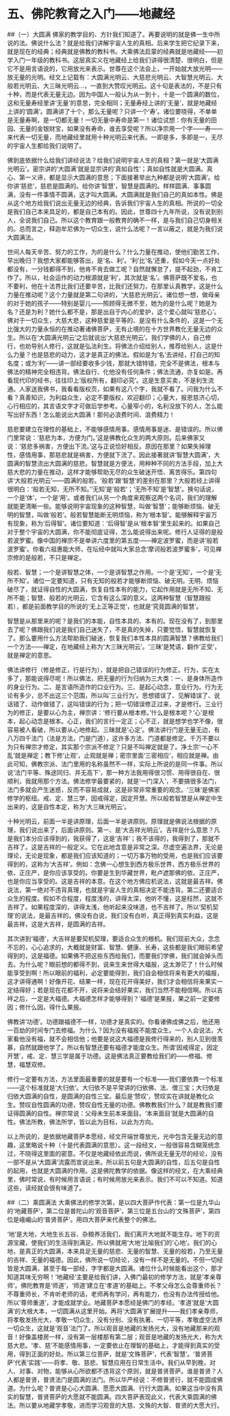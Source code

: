 # 五、佛陀教育之入门——地藏经
##（一）大圆满
佛家的教学目的、方针我们知道了。再要说明的就是佛一生中所说的法。佛说什么法？就是给我们讲解宇宙人生的真相。后来学生把它纪录下来，就是现在的经典；经典就是佛教的教科书。大乘佛法启蒙的经典就是地藏经——初学入门一年级的教科书。这层真实义在地藏经上给我们讲得很清楚、很明白，但是它不是用言语说的，它用放光来表示。世尊在这个法会上，一开始就大放光明——放无量的光明。经文上记载有：大圆满光明云、大慈悲光明云、大智慧光明云、大般若光明云、大三昧光明云…，一直到大赞叹光明云。这十句是表法的，不是只有十种，而是代表无量无边。因为中国人一般认为从一到十，十是一个圆满的数位，这和无量寿经里讲‘无量’的意思，完全相同；无量寿经上讲的‘无量’，就是地藏经上讲的‘圆满’。圆满讲了十个，那么无量呢？只讲一个‘寿’。诸位要晓得，不单单是无量寿啊，是一切都无量！一切无量中寿命是第一！诸位试想：你有无量的田园、无量的金银财宝，如果没有寿命，谁去享受呢？所以净宗用一个字——寿——来代表一切无量，而地藏经里就用十种光明云来代表。一即是多，多即是一，无尽的宇宙人生都给我们说明了。

佛到底依据什么给我们讲经说法？给我们说明宇宙人生的真相？第一就是‘大圆满光明云’。密宗讲的‘大圆满’就是显宗讲的‘真如自性’；真如自性就是大圆满。真心、第一义谛，都是显示大圆满的意思；下面接著举出九种都是说明‘大圆满’。给你讲‘慈悲’，慈悲是圆满的。给你讲‘智慧’，智慧是圆满的。样样圆满、事事圆满，没有一件事情不圆满，这才叫大圆满。大圆满就是我们自己的真如本性。佛是从这个地方给我们说出无量无边的经典，告诉我们宇宙人生的真相。所说的一切全是我们自己本来具足的，都是自己本有的。因此，世尊四十九年所说，没有说到别人，全说我们自己。所以这个教育跟一般教育的确不一样，是与我们自己切身相关的。总而言之，释迦牟尼佛为一切众生，说什么法呢？一言以蔽之，就是为我们说大圆满法。

世间人每天辛苦、努力的工作，为的是什么？什么力量在推动，使他们勤苦工作，早出晚归？我想大家都能够答出，是‘名、利’。‘利’比‘名’还重，假如今天一点好处都没有，一分钱都得不到，他肯不肯去做工呢？自然就懈怠了，提不起劲，不肯工作了。所以，社会运作的动力根源就是‘利’，其次就是‘名’。佛菩萨既不爱名，也不要利，他在十法界比我们还要辛苦，比我们还努力，在那里认真教学，这是什么力量在推动呢？这个力量就是第二句讲的，‘大慈悲光明云’。诸位想一想，做母亲的对于她的孩子——特别是婴儿——照顾得无微不至，她为的是什么呢？她是为名？还是为利？她什么都不是，那是出自于内心的爱护，这个爱心就叫‘慈悲心’。佛对于一切众生，大慈大悲，这种慈爱是平等的、是没有什么条件的，这是一个无比强大的力量永恒的在推动著诸佛菩萨，无有止境的在十方世界教化无量无边的众生。所以在‘大圆满光明云’之后就说出‘大慈悲光明云’。我们学佛的人，自己修行，也劝导别人修行，这就是弘法利生。将佛法介绍给别人，推荐给别人，这是什么力量？也是慈悲的动力，这才是真正的佛法。假如是为‘名’去讲经，打自己的知名度；或为‘利’——讲一部经要收多少钱，那就大错特错，完全不是佛法，根本与佛法的精神完全相违背。佛法自行、化他没有任何条件；佛法流通，亦复如是。再看现代印的经书，往往印上‘版权所有，翻印必究’。这是生意买卖，不是利生流通。人家送我佛书，我看看版权页，如果有这八个字，我就不看了。问我为什么不看？真善知识，为利益众生，必定不要版权，欢迎翻印；心量大，报恩慈济心切，心行相应的，其言语文字才可做后学参考。心量窄小的，名利没放下的人，怎么能写出好东西！怎么能说出大圆满！那何必浪费时间、浪费精力！

慈悲要建立在理性的基础上，不能够感情用事。感情用事是迷、是错误的。所以佛门里常说：‘慈悲为本，方便为门。’这是佛教化众生的两大原则。后来佛家又说：‘慈悲多祸害，方便出下流。’这与正说恰好相反。原因在那里？如果失掉理性，感情用事，那慈悲就是祸害，方便就下流了。因此接著就讲‘智慧大圆满’，大圆满的智慧流出大圆满的慈悲。智慧就是方便法，用种种不同的方法手段，加上大慈大悲的力量在推动，这样才能够帮助无尽的众生破迷开悟、离苦得乐。第四句讲‘大般若光明云’——圆满的般若。‘般若’跟‘智慧’的差别在那里？大般若经上讲得很明白：‘般若无知，无所不知。’‘无知’是‘般若’；‘无所不知’是‘智慧’。换句话说，一个是‘体’，一个是‘用’。或者我们从另一个角度来观察这两个名词，我们的理解就能更清晰一些。能够说明宇宙现象的这种智慧，叫做‘智慧’；能够断烦恼、破无明的智慧，叫做‘般若’。般若智慧能断无明烦恼，称为‘根本智’。能够解释宇宙万有现象，称为‘后得智’。诸位要知道：‘后得智’是从‘根本智’里生起来的。如果自己对于整个宇宙的大圆满，你不能彻底证得，怎么能说得出来呢。修行人证得的是般若波罗蜜。像中国的禅宗不是单讲六度里的第五度——禅定波罗蜜，而是讲‘般若波罗蜜’。你看六祖惠能大师，在坛经中就叫大家总念‘摩诃般若波罗蜜多’，可见禅宗修的是般若，不只是禅定。

般若、智慧；一个是讲智慧之体，一个是讲智慧之作用。一个是‘无知’，一个是‘无所不知’。诸位一定要知道，只有无知的般若才能够断烦恼、破无明。无明、烦恼破尽了，就证得自性的大圆满，恢复自性本有的能力，它起作用就是无所不知、无所不能；智慧、般若的光明云，它含有这么深的意义。这两种智慧（智慧跟般若），都是前面教学目的所说的‘无上正等正觉’，也就是‘究竟圆满的智慧’。

智慧是从那里来的呢？是我们的本能，自性本具的、本有的。现在没有了，到那里去了呢？佛跟我们说是我们自己迷失了，不是真的失掉，只要觉悟，智慧就恢复了。那么要用什么方法帮助我们破迷，恢复我们本性本具的圆满智慧？佛教给我们一个方法——禅定，在地藏经上称为‘大三昧光明云’。‘三昧’是梵语，翻作‘正受’，就是禅定的意思。

佛法讲修行（修是修正，行是行为），就是把自己错误的行为修正。行为，实在太多了，那能说得尽呢！所以佛法，把无量的行为归纳为三大类：一、是身体所造作的身业行为。二、是言语所造作的口业行为。三、是起心动念，意业行为。行为无论有多少，总不出这三个范围，所以叫‘三业行为’。思想错误了、见解错误了、说话错了、动作做错了，这叫错误的行为；把一切错误修正过来，才是修行。三业行为的修正，是要以心为主，禅宗讲：‘修行要从根本修。’什么是根本呢？‘心’是根本，起心动念是根本。心正，我们的言行一定正；心不正，就是想学也学不像，很容易被人看破，所以要从心地修起。三昧就是‘心定’。佛法讲行门是无量无边，有八万四千法门（法是方法，门是门道），这许多方法、门道都是修定。千万不要以为只有禅宗才修定，其实那个宗派不修定？只是不叫禅定就是了。净土宗‘一心不乱’就是禅定；教下修‘止观’，止观就是禅；密宗里面‘三密相应’，相应就是禅。由此可知，佛教宗派、法门里用的名称虽然不一样，实际上所说的是同一件事。所以说‘法门平等、殊途同归、并无高下’，那一种方法我用得很习惯、用得很自在、很顺利，我就用那个方法。佛法修学最要紧的，就是‘一门深入’，不要搞很多法门，法门多就会产生迷惑，反而不容易成就，这是非常非常重要的观念。‘三昧’是佛家修学的枢纽。戒、定、慧三学，因戒得定，因定开慧。所以般若智慧是从禅定中生出来的，这是自性本定，称为‘大三昧光明云’。

十种光明云，前面一半是讲原理，后面一半是讲原则。原理就是佛说法根据的原理，我们说出来了，后面讲原则。第一、是‘大吉祥光明云’。吉祥是什么意思？凡是我们本分应该得到的，我获得了，这是‘吉祥’；我不该得的，我得到了，那就不吉祥了。这是吉祥的一般定义。它在此地含意是非常之深。尽虚空遍法界，无论是理论，无论是现象，都是我们应该知道的；一切万事万物的受用，也是我们应该要得到的，这称为‘大吉祥’。例如：念佛一心想生到西方极乐世界，西方极乐世界的依、正庄严，是你应该享受的。你要是生到华藏世界，毗卢遮那佛的依、正庄严，也是你应当享受的。这是吉祥的本意。在这个地方佛应机说法，这就是最吉祥。佛说法，第一绝对不违背真理，也就是宇宙人生的真相决定不能违背。第二还要适合众生的程度。假如不合程度，程度浅的，讲得太深，他听不懂，这是枉然，这就不吉祥了。如果程度深的，讲得太浅，他听起来没味道，也不吉祥了。所以‘契机契理’的说法，是最吉祥的。佛没有白说，我们没有白听，真正得到真实利益，这是最吉祥，这是大吉祥，是圆满的吉祥。

其次讲到‘福德’，大吉祥是要契机契理，要适合众生的根机。我们现前大众，念念不忘的，心心追求的，大概就是财富、智慧、健康、长寿，这些都是我们眼前希望得到的，这是福德。如果佛不把这些东西给我们，而要我们学佛，我们就会掉头而去。为什么呢？眼前想的都得不到，说来生来世得大福报，这太渺茫了！什么时候能享受到啊！所以眼前的福利，必定要能得到，我们自会相信将来有更大的福报，这才讲得通啊！好像开花、结果一样，现在花开得美好，我们才会相信将来果实一定结得好；若是现在花都不开，说将来会结好果实，我们当然不能相信啊。所以吉祥之后，一定是大福德。大福德怎样才能够得到？‘福德’是果报，果之前一定要修因；修什么因，得什么果报。

佛教讲‘功德’。功德跟福德不一样，功德才是真实的。你看诸佛成佛之后，他还用一百劫的时间专门去修福。为什么？因为没有福报不能度众生。一个人会说法，大家看他没有福，就不会相信他；他要是说这大福德是我修行得来的，别人见到很羡慕，自然就跟他学了。所以有智慧还要有福德才能度众生。所谓‘因戒得定，因定开慧’，戒、定、慧三学是属于功德。这是佛法真正要教给我们的——修福、修慧，福慧双修。

修行一定要有方法，方法里面最重要的就是要有一个标准——我们要依靠一个标准——这个标准就是‘大归依’。大归依不是平常讲的归依佛、法、僧三宝；大归依是归依大圆满的自性，是圆满的自性三宝。最后是‘赞叹’，赞叹实在讲就是教化众生。赞叹自性圆满的功德，赞叹自性无量的功德。佛教教我们什么？就是教我们要证得圆满的自性。禅宗常说：父母未生前本来面目。‘本来面目’就是大圆满的自性。佛法所教，佛法所学，皆以此为目标，以此为方向。

以上所说的，是依据地藏菩萨本愿经，经文开端世尊放光，光中包含无量无边的意趣，这里略说十种（十是代表圆满的意思）。这一段经文，一般很容易含糊笼统念过，不晓得这里面的密意。不仅是地藏经依此而说，佛所说无量无尽的经论，没有一部不是从‘大圆满’流露而宣说出来。所以前五句是大圆满的自性，后五句是自性的起用，也就是大圆满的作用。这是佛陀教学的依据。像这样的经文，在大乘经典里，佛时常说，有时候用言语说；有时候用放光来表示。我们不可以不知道。知道这些，读经就会很有味道了。

##（二）乘圆满法
大乘佛法的修学次第，是以四大菩萨作代表：第一位是九华山的‘地藏菩萨’，第二位是普陀山的‘观音菩萨’，第三位是五台山的‘文殊菩萨’，第四位是峨嵋山的‘普贤菩萨’。用四大菩萨来代表整个的佛法。

‘地’是大地，大地生长五谷、杂粮养活我们，我们离开大地就不能生存。地下的资源宝藏，使我们的生活得到满足。所以佛就用‘大地’比喻我们的‘心地’。我们的心地，是真正的大圆满，本来具足无量的慈悲、无量的智慧、无量的般若，乃至无量的吉祥、无量的福德。因此，佛所说一切经论，没有一样不是无量的。不但一切经皆是大圆满，甚至于每一部经，字字都是大圆满。诸位什么时候能看出这个，那才知道其味无穷啊！‘地藏经’主要是给我们讲，入佛门最初的修学方法，就是‘孝亲尊师’。佛陀教育是‘师道’，‘师道’建立在‘孝道’的基础上。不孝父母怎么会尊重师长？不尊重师长，不肯听老师的话，老师再有学问，再有能力，也没有办法传授给他。所以‘尊师重道’，才能成就学业。地藏菩萨本愿经是佛门的孝经。‘孝道’就是‘大圆满’的大根大本，一切圆满从这里开始。再将‘大圆满’扩展提升——我们孝亲尊师，将孝敬发扬光大，孝敬一切众生，没有分别、没有执著、一切平等，孝敬虚空法界一切众生，这就是‘观音’法门了。所以观音是地藏的发扬光大，没有地藏那来的观音！好像盖楼房一样，没有第一层楼那有第二层；观音是地藏的发扬光大，称为大慈大悲。‘孝、慈’不能感情用事，一定要依止在理智的基础上，才能得到真实的受用，得到正面的好处。所以第三位菩萨，就是‘文殊菩萨’，代表‘智慧’。‘普贤菩萨’代表‘实践’——将孝、敬、慈悲、智慧应用在日常生活中。我们从早到晚，对人、对事、对物，能够从心所欲都不违背这个原则，就是普贤菩萨。谁是普贤？人人都是普贤，普贤法门是圆满的法门。所以华严经说：不修普贤行，就不能圆成佛道。为什么呢？普贤是心心大圆满、愿愿大圆满、行行大圆满。如果这当中没有真实的智慧，普贤菩萨的大愿就不能圆满。四大菩萨表现此义，代表大乘圆满的佛法。所以要从地藏学孝敬，进而学习观音的大慈、文殊的大智、普贤的大愿大行。

